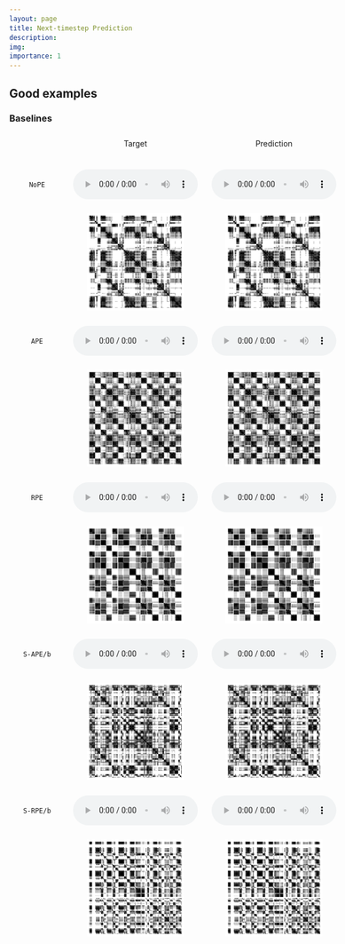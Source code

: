 ```yaml
---
layout: page
title: Next-timestep Prediction
description:
img:
importance: 1
---
```


<script src="https://cdn.jsdelivr.net/combine/npm/tone@14.7.58,npm/@magenta/music@1.23.1/es6/core.js,npm/focus-visible@5,npm/html-midi-player@1.5.0"></script>

## Good examples

### Baselines

<div style="display:grid; grid-template-columns:100px 1fr 1fr; grid-gap:5px; width:100%; place-items: center">
  <!-- HEADER -->
  <div style="margin: 10px">
  </div>
  <div style="margin: 10px;width: 225px;height: 30px;text-align: center">
  Target
  </div>
  <div style="margin: 10px;width: 225px;height: 30px;text-align: center">
  Prediction
  </div>
  <!-- NoPE -->
  <div style="margin: 10px">
     <code>NoPE</code>
  </div>
  <audio controls src="/assets/projects/structurepe/next_ts/good/nope/1-tgt.wav" style="width:225px; margin:10px">
  </audio>
  <audio controls src="/assets/projects/structurepe/next_ts/good/nope/1-pred.wav" style="width:225px; margin:10px">
  </audio>
  <div style="margin: 10px">
  </div>
  <div style="margin: 10px">
  <img src="/assets/projects/structurepe/next_ts/good/nope/1_tgt.png" style="width:175px;height:175px;">
  </div>
  <div style="margin: 10px">
  <img src="/assets/projects/structurepe/next_ts/good/nope/1_pred.png" style="width:175px;height:175px;">
  </div>
  <!-- APE -->
  <div style="margin: 10px">
     <code>APE</code>
  </div>
  <audio controls src="/assets/projects/structurepe/next_ts/good/ape/1-tgt.wav" style="width:225px; margin:10px">
  </audio>
  <audio controls src="/assets/projects/structurepe/next_ts/good/ape/1-pred.wav" style="width:225px; margin:10px">
  </audio>
  <div style="margin: 10px">
  </div>
  <div style="margin: 10px">
  <img src="/assets/projects/structurepe/next_ts/good/ape/1_tgt.png" style="width:175px;height:175px;">
  </div>
  <div style="margin: 10px">
  <img src="/assets/projects/structurepe/next_ts/good/ape/1_pred.png" style="width:175px;height:175px;">
  </div>
  <!-- RPE -->
  <div style="margin: 10px">
     <code>RPE</code>
  </div>
  <audio controls src="/assets/projects/structurepe/next_ts/good/rpe/0-tgt.wav" style="width:225px; margin:10px">
  </audio>
  <audio controls src="/assets/projects/structurepe/next_ts/good/rpe/0-pred.wav" style="width:225px; margin:10px">
  </audio>
  <div style="margin: 10px">
  </div>
  <div style="margin: 10px">
  <img src="/assets/projects/structurepe/next_ts/good/rpe/0_tgt.png" style="width:175px;height:175px;">
  </div>
  <div style="margin: 10px">
  <img src="/assets/projects/structurepe/next_ts/good/rpe/0_pred.png" style="width:175px;height:175px;">
  </div>
  <!-- S-APE/b -->
  <div style="margin: 10px">
     <code>S-APE/b</code>
  </div>
  <audio controls src="/assets/projects/structurepe/next_ts/good/sape_b/12-tgt.wav" style="width:225px; margin:10px">
  </audio>
  <audio controls src="/assets/projects/structurepe/next_ts/good/sape_b/12-pred.wav" style="width:225px; margin:10px">
  </audio>
  <div style="margin: 10px">
  </div>
  <div style="margin: 10px">
  <img src="/assets/projects/structurepe/next_ts/good/sape_b/12_tgt.png" style="width:175px;height:175px;">
  </div>
  <div style="margin: 10px">
  <img src="/assets/projects/structurepe/next_ts/good/sape_b/12_pred.png" style="width:175px;height:175px;">
  </div>
  <!-- S-RPE/b -->
  <div style="margin: 10px">
     <code>S-RPE/b</code>
  </div>
  <audio controls src="/assets/projects/structurepe/next_ts/good/srpe_b/10-tgt.wav" style="width:225px; margin:10px">
  </audio>
  <audio controls src="/assets/projects/structurepe/next_ts/good/srpe_b/10-pred.wav" style="width:225px; margin:10px">
  </audio>
  
  <div style="margin: 10px">
  </div>
  <div style="margin: 10px">
  <img src="/assets/projects/structurepe/next_ts/good/srpe_b/10_tgt.png" style="width:175px;height:175px;">
  </div>
  <div style="margin: 10px">
  <img src="/assets/projects/structurepe/next_ts/good/srpe_b/10_pred.png" style="width:175px;height:175px;">
  </div>
</div>